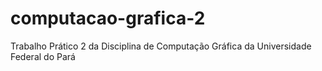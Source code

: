 # computacao-grafica-2
Trabalho Prático 2 da Disciplina de Computação Gráfica da Universidade Federal do Pará

